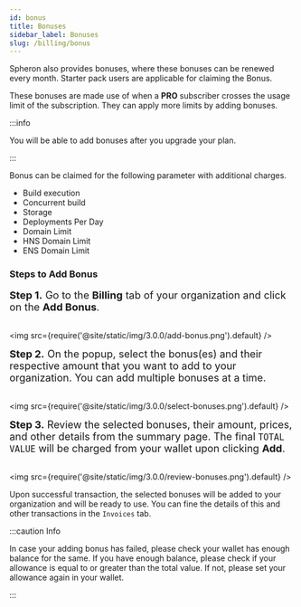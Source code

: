 ```yaml
---
id: bonus
title: Bonuses
sidebar_label: Bonuses
slug: /billing/bonus
---
```


Spheron also provides bonuses, where these bonuses can be renewed every month. Starter pack users are applicable for claiming the Bonus.

These bonuses are made use of when a **PRO** subscriber crosses the usage limit of the subscription. They can apply more limits by adding bonuses.

:::info

You will be able to add bonuses after you upgrade your plan.

:::

Bonus can be claimed for the following parameter with additional charges.

- Build execution
- Concurrent build
- Storage
- Deployments Per Day
- Domain Limit
- HNS Domain Limit
- ENS Domain Limit

### Steps to Add Bonus

<font size="4"> <b>Step 1.</b> Go to the <b>Billing</b> tab of your organization and click on the <b>Add Bonus</b>. </font> <br/><br/>

<img src={require('@site/static/img/3.0.0/add-bonus.png').default} />

<font size="4"> <b>Step 2.</b> On the popup, select the bonus(es) and their respective amount that you want to add to your organization. You can add multiple bonuses at a time.</font> <br/><br/>

<img src={require('@site/static/img/3.0.0/select-bonuses.png').default} />

<font size="4"> <b>Step 3.</b> Review the selected bonuses, their amount, prices, and other details from the summary page. The final <code>TOTAL VALUE</code> will be charged from your wallet upon clicking <b>Add</b>. </font> <br/><br/>

<img src={require('@site/static/img/3.0.0/review-bonuses.png').default} />

Upon successful transaction, the selected bonuses will be added to your organization and will be ready to use. You can fine the details of this and other transactions in the <code>Invoices</code> tab.

:::caution Info

In case your adding bonus has failed, please check your wallet has enough balance for the same. If you have enough balance, please check if your allowance is equal to or greater than the total value. If not, please set your allowance again in your wallet.

:::
